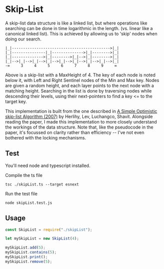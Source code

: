 # Skip-List

A skip-list data structure is like a linked list, but where operations like searching can be done in time logarithmic in the length. (vs. linear like a canonical linked list). This is achieved by allowing us to 'skip' nodes when doing our search.

```
|_|-------------------------------------------->|_|
|_|---------------|_|-------------->|_|-------->|_|
|_|-------------->|_|-------->|_|-->|_|-------->|_|
|_|-->|_|-->|_|-->|_|-->|_|-->|_|-->|_|-->|_|-->|_|
-∞     3     4     5     6     7     8     9     ∞
```

Above is a skip-list with a MaxHeight of 4. The key of each node is noted below it, with Left and Right Sentinel nodes of the Min and Max key.
Nodes are given a random height, and each layer points to the next node with a matching height.
Searching in the list is done by traversing nodes while descending their levels, using their next-pointers to find a key <= to the target key.

This implementation is built from the one described in [A Simple Optimistic skip-list Algorithm (2007)](https://people.csail.mit.edu/shanir/publications/LazySkipList.pdf) by Herlihy, Lev, Luchangco, Shavit. Alongside reading the paper, I made this implementation to more closely understand the workings of the data structure. Note that, like the pseudocode in the paper, it's focussed on clarity rather than efficiency -- I've not even bothered with the locking mechanisms.

## Test

You'll need node and typescript installed.

Compile the ts file

```
tsc ./skipList.ts --target esnext
```

Run the test file

```
node skipList.test.js
```

## Usage

```javascript
const SkipList = require("./skipList");

let mySkipList = new SkipList(4);

mySkipList.add(5);
mySkipList.contains(5);
mySkipList.print();
mySkipList.remove(5);
```
